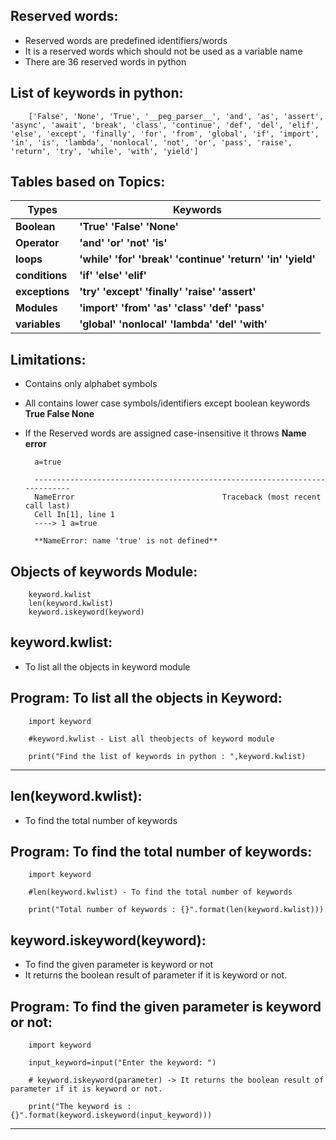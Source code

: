 Reserved words:
--------------- 
- Reserved words are predefined identifiers/words
- It is a reserved words which should not be used as a variable name 
- There are 36 reserved words in python 

List of keywords in python:
---------------------------

        ['False', 'None', 'True', '__peg_parser__', 'and', 'as', 'assert', 'async', 'await', 'break', 'class', 'continue', 'def', 'del', 'elif', 'else', 'except', 'finally', 'for', 'from', 'global', 'if', 'import', 'in', 'is', 'lambda', 'nonlocal', 'not', 'or', 'pass', 'raise', 'return', 'try', 'while', 'with', 'yield'] 

Tables based on Topics:
-----------------------

| Types     | Keywords                                             |
| ----------| ---------------------------------------------------- |
| **Boolean**   | **'True'  'False'  'None'** |
| **Operator**  | **'and'  'or'  'not'  'is'** |
| **loops** | **'while'  'for'  'break'  'continue'  'return'  'in'  'yield'** |
| **conditions**   | **'if'  'else'  'elif'** |
| **exceptions**   | **'try'  'except'  'finally'  'raise'  'assert'** |
| **Modules**   | **'import'  'from'  'as'  'class'  'def' 'pass'** |
| **variables**   | **'global'  'nonlocal'  'lambda'  'del'  'with'** |

Limitations:
------------
- Contains only alphabet symbols
- All contains lower case symbols/identifiers except boolean keywords
        **True False None**
- If the Reserved words are assigned case-insensitive it throws **Name error**

        a=true

        ---------------------------------------------------------------------------
        NameError                                 Traceback (most recent call last)
        Cell In[1], line 1
        ----> 1 a=true

        **NameError: name 'true' is not defined**
        
Objects of keywords Module:
----------------------------

        keyword.kwlist
        len(keyword.kwlist)
        keyword.iskeyword(keyword)

keyword.kwlist:
---------------
- To list all the objects in keyword module

 Program: To list all the objects in Keyword:
 --------------------------------------------

        import keyword
        
        #keyword.kwlist - List all theobjects of keyword module

        print("Find the list of keywords in python : ",keyword.kwlist)

-----------------------------------------------------------------

len(keyword.kwlist):
--------------------
- To find the total number of keywords

Program: To find the total number of keywords:
----------------------------------------------

        import keyword

        #len(keyword.kwlist) - To find the total number of keywords

        print("Total number of keywords : {}".format(len(keyword.kwlist)))

keyword.iskeyword(keyword):
---------------------------
- To find the given parameter is keyword or not
- It returns the boolean result of parameter if it is keyword or not.

 Program: To find the given parameter is keyword or not:
 -------------------------------------------------------



        import keyword

        input_keyword=input("Enter the keyword: ")

        # keyword.iskeyword(parameter) -> It returns the boolean result of parameter if it is keyword or not.
        
        print("The keyword is : {}".format(keyword.iskeyword(input_keyword)))      

-----------------------------------------------------------------



